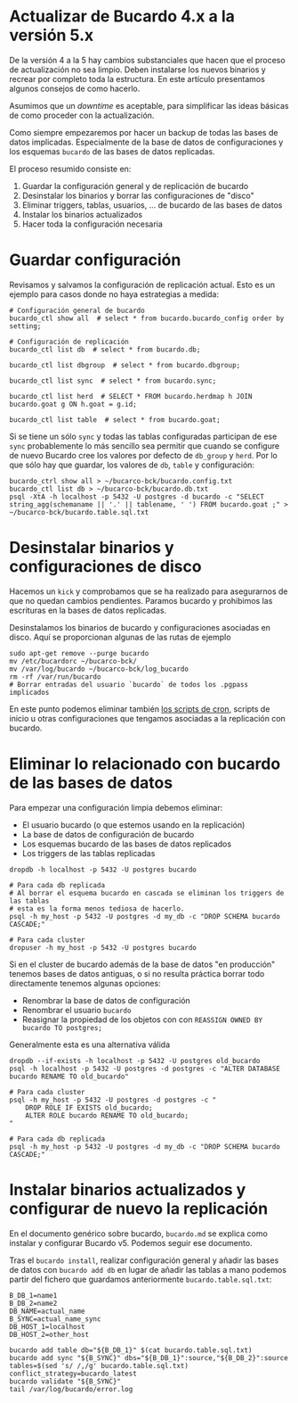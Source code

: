 # Actualizar de Bucardo 4.x a la versión 5.x

De la versión 4 a la 5 hay cambios substanciales que hacen que el proceso de actualización no sea limpio. Deben instalarse los nuevos binarios y recrear por completo toda la estructura. En este artículo presentamos algunos consejos de como hacerlo.

Asumimos que un _downtime_ es aceptable, para simplificar las ideas básicas de como proceder con la actualización.

Como siempre empezaremos por hacer un backup de todas las bases de datos implicadas. Especialmente de la base de datos de configuraciones y los esquemas `bucardo` de las bases de datos replicadas.

El proceso resumido consiste en:

1. Guardar la configuración general y de replicación de bucardo
2. Desinstalar los binarios y borrar las configuraciones de "disco"
3. Eliminar triggers, tablas, usuarios, ... de bucardo de las bases de datos
4. Instalar los binarios actualizados
5. Hacer toda la configuración necesaria

# Guardar configuración

Revisamos y salvamos la configuración de replicación actual. Esto es un ejemplo para casos donde no haya estrategias a medida:

```shell
# Configuración general de bucardo
bucardo_ctl show all  # select * from bucardo.bucardo_config order by setting;

# Configuración de replicación
bucardo_ctl list db  # select * from bucardo.db;

bucardo_ctl list dbgroup  # select * from bucardo.dbgroup;

bucardo_ctl list sync  # select * from bucardo.sync;

bucardo_ctl list herd  # SELECT * FROM bucardo.herdmap h JOIN bucardo.goat g ON h.goat = g.id;

bucardo_ctl list table  # select * from bucardo.goat;
```

Si se tiene un sólo `sync` y todas las tablas configuradas participan de ese `sync` probablemente lo más sencillo sea permitir que cuando se configure de nuevo Bucardo cree los valores por defecto de `db_group` y `herd`. Por lo que sólo hay que guardar, los valores de `db`, `table` y configuración:

```shell
bucardo_ctrl show all > ~/bucarco-bck/bucardo.config.txt
bucardo_ctl list db > ~/bucarco-bck/bucardo.db.txt
psql -XtA -h localhost -p 5432 -U postgres -d bucardo -c "SELECT string_agg(schemaname || '.' || tablename, ' ') FROM bucardo.goat ;" > ~/bucarco-bck/bucardo.table.sql.txt
```

# Desinstalar binarios y configuraciones de disco

Hacemos un `kick` y comprobamos que se ha realizado para asegurarnos de que no quedan cambios pendientes. Paramos bucardo y prohibimos las escrituras en la bases de datos replicadas.

Desinstalamos los binarios de bucardo y configuraciones asociadas en disco. Aquí se proporcionan algunas de las rutas de ejemplo

```shell
sudo apt-get remove --purge bucardo
mv /etc/bucardorc ~/bucarco-bck/
mv /var/log/bucardo ~/bucarco-bck/log_bucardo
rm -rf /var/run/bucardo
# Borrar entradas del usuario `bucardo` de todos los .pgpass implicados
```

En este punto podemos eliminar también [los scripts de cron](https://thebuild.com/blog/2011/09/27/cleaning-up-after-your-bucardo-goats/), scripts de inicio u otras configuraciones que tengamos asociadas a la replicación con bucardo.

# Eliminar lo relacionado con bucardo de las bases de datos

Para empezar una configuración limpia debemos eliminar:

-   El usuario bucardo (o que estemos usando en la replicación)
-   La base de datos de configuración de bucardo
-   Los esquemas bucardo de las bases de datos replicados
-   Los triggers de las tablas replicadas

```shell
dropdb -h localhost -p 5432 -U postgres bucardo

# Para cada db replicada
# Al borrar el esquema bucardo en cascada se eliminan los triggers de las tablas
# esta es la forma menos tediosa de hacerlo.
psql -h my_host -p 5432 -U postgres -d my_db -c "DROP SCHEMA bucardo CASCADE;"

# Para cada cluster
dropuser -h my_host -p 5432 -U postgres bucardo
```

Si en el cluster de bucardo además de la base de datos "en producción" tenemos bases de datos antiguas, o si no resulta práctica borrar todo directamente tenemos algunas opciones:

-   Renombrar la base de datos de configuración
-   Renombrar el usuario `bucardo`
-   Reasignar la propiedad de los objetos con con `REASSIGN OWNED BY bucardo TO postgres;`

Generalmente esta es una alternativa válida

```shell
dropdb --if-exists -h localhost -p 5432 -U postgres old_bucardo
psql -h localhost -p 5432 -U postgres -d postgres -c "ALTER DATABASE bucardo RENAME TO old_bucardo"

# Para cada cluster
psql -h my_host -p 5432 -U postgres -d postgres -c "
    DROP ROLE IF EXISTS old_bucardo;
    ALTER ROLE bucardo RENAME TO old_bucardo;
"

# Para cada db replicada
psql -h my_host -p 5432 -U postgres -d my_db -c "DROP SCHEMA bucardo CASCADE;"
```

# Instalar binarios actualizados y configurar de nuevo la replicación

En el documento genérico sobre bucardo, `bucardo.md` se explica como instalar y configurar Bucardo v5. Podemos seguir ese documento.

Tras el `bucardo install`, realizar configuración general y añadir las bases de datos con `bucardo add db` en lugar de añadir las tablas a mano podemos partir del fichero que guardamos anteriormente `bucardo.table.sql.txt`:

```shell
B_DB_1=name1
B_DB_2=name2
DB_NAME=actual_name
B_SYNC=actual_name_sync
DB_HOST_1=localhost
DB_HOST_2=other_host

bucardo add table db="${B_DB_1}" $(cat bucardo.table.sql.txt)
bucardo add sync "${B_SYNC}" dbs="${B_DB_1}":source,"${B_DB_2}":source tables=$(sed 's/ /,/g' bucardo.table.sql.txt) conflict_strategy=bucardo_latest
bucardo validate "${B_SYNC}"
tail /var/log/bucardo/error.log
```
